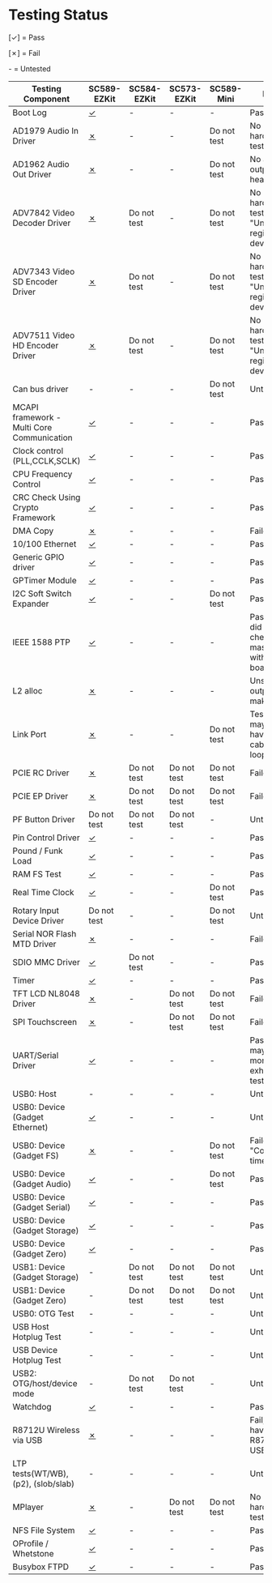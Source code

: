 Testing Status
=================

[✓] = Pass

[✗] = Fail

\- = Untested


|Testing Component|SC589-EZKit|SC584-EZKit|SC573-EZKit|SC589-Mini|Notes
|-|-|-|-|-|-|
|Boot Log|[✓](./adsp-sc589-ezkit/BOOTLOG.md)|-|-|-|Pass|
|AD1979 Audio In Driver|[✗](./adsp-sc589-ezkit/AD1979.md)|-|-|Do not test|No hardware to test with
|AD1962 Audio Out Driver|[✗](./adsp-sc589-ezkit/AD1962.md)|-|-|Do not test|No audio output heard
|ADV7842 Video Decoder Driver|[✗](./adsp-sc589-ezkit/ADV7842.md)|Do not test|-|Do not test|No hardware to test with, "Unable to register sub device"
|ADV7343 Video SD Encoder Driver|[✗](./adsp-sc589-ezkit/ADV7343.md)|Do not test|-|Do not test|No hardware to test with, "Unable to register sub device"
|ADV7511 Video HD Encoder Driver|[✗](./adsp-sc589-ezkit/ADV7511.md)|Do not test|-|Do not test|No hardware to test with, "Unable to register sub device"
|Can bus driver|-|-|-|Do not test|Untested
|MCAPI framework - Multi Core Communication|[✓](./adsp-sc589-ezkit/MCC.md)|-|-|-|Pass
|Clock control (PLL,CCLK,SCLK)|[✓](./adsp-sc589-ezkit/CLKCTL.md)|-|-|-|Pass
|CPU Frequency Control|[✓](./adsp-sc589-ezkit/CPUFREQ.md)|-|-|-|Pass
|CRC Check Using Crypto Framework|[✓](./adsp-sc589-ezkit/HMAC-CRC.md)|-|-|-|Pass
|DMA Copy|[✗](./adsp-sc589-ezkit/DMA_COPY.md)|-|-|-|Failed
|10/100 Ethernet|[✓](./adsp-sc589-ezkit/ETHERNET.md)|-|-|-|Pass
|Generic GPIO driver|[✓](./adsp-sc589-ezkit/GENERIC_GPIO.md)|-|-|-|Pass
|GPTimer Module|[✓](./adsp-sc589-ezkit/GPTIMER.md)|-|-|-|Pass
|I2C Soft Switch Expander|[✓](./adsp-sc589-ezkit/I2CEXPANDER.md)|-|-|Do not test|Pass
|IEEE 1588 PTP|[✓](./adsp-sc589-ezkit/PTP.md)|-|-|-|Pass, but did not check master/slave with two boards
|L2 alloc|[✗](./adsp-sc589-ezkit/L2ALLOC.md)|-|-|-|Unsure if outputs make sense
|Link Port|[✗](./adsp-sc589-ezkit/LINKPORT.md)|-|-|Do not test|Test failed, may not have correct cable to loopback
|PCIE RC Driver|[✗](./adsp-sc589-ezkit/PCIE_RC.md)|Do not test|Do not test|Do not test|Failed
|PCIE EP Driver|[✗](./adsp-sc589-ezkit/PCIE_EP.md)|Do not test|Do not test|Do not test|Failed
|PF Button Driver|Do not test|Do not test|Do not test|-|Untested
|Pin Control Driver|[✓](./adsp-sc589-ezkit/PINCTRL.md)|-|-|-|Pass
|Pound / Funk Load|[✓](./adsp-sc589-ezkit/POUND.md)|-|-|-|Pass
|RAM FS Test|[✓](./adsp-sc589-ezkit/RAMDISK.md)|-|-|-|Pass
|Real Time Clock|[✓](./adsp-sc589-ezkit/RTC.md)|-|-|Do not test|Pass
|Rotary Input Device Driver|Do not test|-|-|Do not test|Untested
|Serial NOR Flash MTD Driver|[✗](./adsp-sc589-ezkit/NOR.md)|-|-|-|Failed
|SDIO MMC Driver|[✓](./adsp-sc589-ezkit/SDIOMMC.md)|Do not test|-|-|Pass
|Timer|[✓](./adsp-sc589-ezkit/TIMER.md)|-|-|-|Pass
|TFT LCD NL8048 Driver|[✗](./adsp-sc589-ezkit/TFTLCD.md)|-|Do not test|Do not test|Failed
|SPI Touchscreen|[✗](./adsp-sc589-ezkit/TOUCH.md)|-|Do not test|Do not test|Failed
|UART/Serial Driver|[✓](./adsp-sc589-ezkit/UART.md)|-|-|-|Pass, but may need more exhaustive testing
|USB0: Host|-|-|-|-|Untested
|USB0: Device (Gadget Ethernet)|[✓](./adsp-sc589-ezkit/USB0,GADGETETH.md)|-|-|-|Untested
|USB0: Device (Gadget FS)|[✗](./adsp-sc589-ezkit/USB0,GADGETFS.md)|-|-|Do not test|Failed, "Connection timed out"
|USB0: Device (Gadget Audio)|[✓](./adsp-sc589-ezkit/USB0,GADGETAUDIO.md)|-|-|Do not test|Pass
|USB0: Device (Gadget Serial)|[✓](./adsp-sc589-ezkit/USB0,GADGETSERIAL.md)|-|-|-|Pass
|USB0: Device (Gadget Storage)|[✓](./adsp-sc589-ezkit/USB0,GADGETSTORAGE.md)|-|-|-|Pass
|USB0: Device (Gadget Zero)|[✓](./adsp-sc589-ezkit/USB0,GADGETZERO.md)|-|-|-|Pass
|USB1: Device (Gadget Storage)|-|Do not test|Do not test|Do not test|Untested
|USB1: Device (Gadget Zero)|-|Do not test|Do not test|Do not test|Untested
|USB0: OTG Test|-|-|-|-|Untested
|USB Host Hotplug Test|-|-|-|-|Untested
|USB Device Hotplug Test|-|-|-|-|Untested
|USB2: OTG/host/device mode|-|Do not test|Do not test|-|Untested
|Watchdog|[✓](./adsp-sc589-ezkit/WATCHDOG.md)|-|-|-|Pass|
|R8712U Wireless via USB|[✗](./adsp-sc589-ezkit/WIRELESS.md)|-|-|-|Fail, do not have R8712U USB dongle
|LTP tests(WT/WB), (p2), (slob/slab)|-|-|-|-|Untested
|MPlayer|[✗](./adsp-sc589-ezkit/MPLAYER.md)|-|Do not test|Do not test|No LCD hardware to test
|NFS File System|[✓](./adsp-sc589-ezkit/NFS_FILESYSTEM.md)|-|-|-|Pass
|OProfile / Whetstone|[✓](./adsp-sc589-ezkit/OPROFILE.md)|-|-|-|Pass
|Busybox FTPD|[✓](./adsp-sc589-ezkit/BUSYBOX_FTPD.md)|-|-|-|Pass